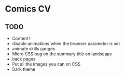 # Comics CV

## TODO
- Content !
- disable animations when the browser parameter is set
- animate skills gauges
- Micro CSS bug on the summary title on landscape
- back pages
- Put all the images you can on CSS
- Dark theme